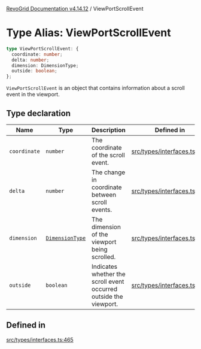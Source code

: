[RevoGrid Documentation v4.14.12](README.md) / ViewPortScrollEvent

# Type Alias: ViewPortScrollEvent

```ts
type ViewPortScrollEvent: {
  coordinate: number;
  delta: number;
  dimension: DimensionType;
  outside: boolean;
};
```

`ViewPortScrollEvent` is an object that contains information about a scroll
event in the viewport.

## Type declaration

| Name | Type | Description | Defined in |
| ------ | ------ | ------ | ------ |
| `coordinate` | `number` | The coordinate of the scroll event. | [src/types/interfaces.ts:473](https://github.com/revolist/revogrid/blob/ee1081dbd910f211c490863a4b642535e5dce01e/src/types/interfaces.ts#L473) |
| `delta` | `number` | The change in coordinate between scroll events. | [src/types/interfaces.ts:477](https://github.com/revolist/revogrid/blob/ee1081dbd910f211c490863a4b642535e5dce01e/src/types/interfaces.ts#L477) |
| `dimension` | [`DimensionType`](TypeAlias.DimensionType.md) | The dimension of the viewport being scrolled. | [src/types/interfaces.ts:469](https://github.com/revolist/revogrid/blob/ee1081dbd910f211c490863a4b642535e5dce01e/src/types/interfaces.ts#L469) |
| `outside` | `boolean` | Indicates whether the scroll event occurred outside the viewport. | [src/types/interfaces.ts:481](https://github.com/revolist/revogrid/blob/ee1081dbd910f211c490863a4b642535e5dce01e/src/types/interfaces.ts#L481) |

## Defined in

[src/types/interfaces.ts:465](https://github.com/revolist/revogrid/blob/ee1081dbd910f211c490863a4b642535e5dce01e/src/types/interfaces.ts#L465)
